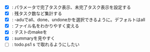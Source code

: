 - [x] : パラメータで完了タスク表示、未完了タスク表示を設定する
- [x] : 残タスク数など集計する
- [x] : -aduでall、done、undoneかを選択できるように。デフォルトはall
- [x] : ファイル名をわかりやすく変える
- [x] : テストのmakeを
- [x] : summaryを見やすく
- [ ] : todo.ps1 s <key> で取れるようにしたい
